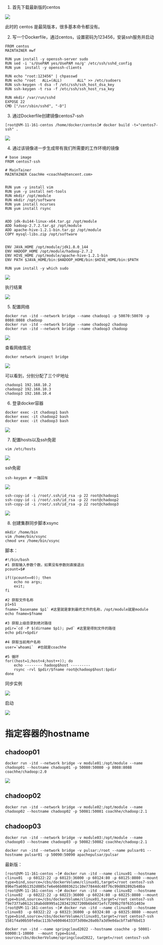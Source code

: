 1. 首先下载最新版的centos

![](https://coachhe.oss-cn-shenzhen.aliyuncs.com/Scala/20210326003243.png)

此时的 centos 是最简版本，很多基本命令都没有。

2. 写一个Dockerfile，通过centos，设置密码为123456，安装ssh服务并启动

```shell
FROM centos
MAINTAINER mwf

RUN yum install -y openssh-server sudo
RUN sed -i 's/UsePAM yes/UsePAM no/g' /etc/ssh/sshd_config
RUN yum  install -y openssh-clients

RUN echo "root:123456" | chpasswd
RUN echo "root   ALL=(ALL)       ALL" >> /etc/sudoers
RUN ssh-keygen -t dsa -f /etc/ssh/ssh_host_dsa_key
RUN ssh-keygen -t rsa -f /etc/ssh/ssh_host_rsa_key

RUN mkdir /var/run/sshd
EXPOSE 22
CMD ["/usr/sbin/sshd", "-D"]
```

3. 通过Dockerfile创建镜像centos7-ssh

```shell
[root@VM-11-161-centos /home/docker/centos]# docker build -t="centos7-ssh" .
```

![](https://coachhe.oss-cn-shenzhen.aliyuncs.com/Scala/20210326003750.png)

4. 通过该镜像进一步生成带有我们所需要的工作环境的镜像

```shell
# base image
FROM centos7-ssh

# MainTainer
MAINTAINER CoachHe <coachhe@tencent.com>


RUN yum -y install vim
RUN yum -y install net-tools
RUN mkdir /opt/module
RUN mkdir /opt/software
RUN yum install ncurses
RUN yum install rsync


ADD jdk-8u144-linux-x64.tar.gz /opt/module
ADD hadoop-2.7.2.tar.gz /opt/module
ADD apache-hive-1.2.1-bin.tar.gz /opt/module
COPY mysql-libs.zip /opt/software


ENV JAVA_HOME /opt/module/jdk1.8.0_144
ENV HADOOP_HOME /opt/module/hadoop-2.7.2
ENV HIVE_HOME /opt/module/apache-hive-1.2.1-bin
ENV PATH $JAVA_HOME/bin:$HADOOP_HOME/bin:$HIVE_HOME/bin:$PATH

RUN yum install -y which sudo
```

![](https://coachhe.oss-cn-shenzhen.aliyuncs.com/Scala/20210326010435.png)

执行结果

![](https://coachhe.oss-cn-shenzhen.aliyuncs.com/Scala/20210326010948.png)

5. 配置网络

```shell
docker run -itd --network bridge --name chadoop1 -p 50070:50070 -p 8088:8088 chadoop
docker run -itd --network bridge --name chadoop2 chadoop
docker run -itd --network bridge --name chadoop3 chadoop
```

![](https://coachhe.oss-cn-shenzhen.aliyuncs.com/Scala/20210326011132.png)

查看网络情况

```shell
docker network inspect bridge
```

![](https://coachhe.oss-cn-shenzhen.aliyuncs.com/Scala/20210326011255.png)

可以看到，分别分配了三个IP地址

```shell
chadoop1 192.168.10.2
chadoop2 192.168.10.3
chadoop3 192.168.10.4
```

6. 登录docker容器

```shell
docker exec -it chadoop1 bash
docker exec -it chadoop2 bash
docker exec -it chadoop3 bash
```

![](https://coachhe.oss-cn-shenzhen.aliyuncs.com/Scala/20210326011503.png)

7. 配置hosts以及ssh免密

```shell
vim /etc/hosts
```

![](https://coachhe.oss-cn-shenzhen.aliyuncs.com/Scala/20210326011748.png)

ssh免密

```shell
ssh-keygen # 一路回车
```

![](https://coachhe.oss-cn-shenzhen.aliyuncs.com/Scala/20210326012056.png)

```shell
ssh-copy-id -i /root/.ssh/id_rsa -p 22 root@chadoop1
ssh-copy-id -i /root/.ssh/id_rsa -p 22 root@chadoop2
ssh-copy-id -i /root/.ssh/id_rsa -p 22 root@chadoop3
```

![](https://coachhe.oss-cn-shenzhen.aliyuncs.com/Scala/20210326012249.png)

8. 创建集群同步脚本xsync

```shell
mkdir /home/bin
vim /home/bin/xsync
chmod u+x /home/bin/xsync
```

脚本：

```shell
#!/bin/bash 
#1 获取输入参数个数，如果没有参数则直接退出 
pcount=$# 

if((pcount==0)); then 
    echo no args; 
    exit; 
fi 

#2 获取文件名称 
p1=$1 
fname=`basename $p1` #这里就是拿到最终文件的名称，/opt/module就是module 
echo fname=$fname 

#3 获取上级目录到绝对路径 
pdir=`cd -P $(dirname $p1); pwd` #这里是得到文件的路径 
echo pdir=$pdir 

#4 获取当前用户名称 
user=`whoami`  #也就是coachhe 

#5 循环 
for((host=1;host<4;host++)); do    
    echo -------- hadoop$host ---------
    rsync -rvl $pdir/$fname root@chadoop$host:$pdir
done
```

同步实例

![](https://coachhe.oss-cn-shenzhen.aliyuncs.com/Scala/20210326012916.png)





启动

![](https://coachhe.oss-cn-shenzhen.aliyuncs.com/Scala/20210326014924.png)





# 指定容器的hostname

## chadoop01

```shell
docker run -itd --network bridge -v module01:/opt/module --name chadoop01 --hostname chadoop01 -p 50080:50080 -p 8088:8088 coachhe/chadoop:2.0
```

![](https://coachhe.oss-cn-shenzhen.aliyuncs.com/Docker/20210419094542.png)



## chadoop02

```shell
docker run -itd --network bridge -v module02:/opt/module --name chadoop02 --hostname chadoop02 -p 50081:50081 coachhe/chadoop:2.1
```



## chadoop03

```shell
docker run -itd --network bridge -v module03:/opt/module --name chadoop03 --hostname chadoop03 -p 50082:50082 coachhe/chadoop:2.1
```



```shell
docker run -itd --network bridge -v pulsar:/root --name pulsar01 --hostname pulsar01 -p 50090:50090 apachepulsar/pulsar
```






最新版：
```shell
[root@VM-11-161-centos ~]# docker run -itd --name clinux01 --hostname clinux01  -p 60122:22 -p 60123:36000 -p 60124:80 -p 60125:8080 --mount type=bind,source=/cbs/dockerVolume/clinux01,target=/root centos7-ssh
896ef5a69b1352d085cfe6e66b0803621c10e77844dc48f76c99d892892b48ba
[root@VM-11-161-centos ~]# docker run -itd --name clinux02 --hostname clinux02  -p 60222:22 -p 60223:36000 -p 60224:80 -p 60225:8080 --mount type=bind,source=/cbs/dockerVolume/clinux01,target=/root centos7-ssh
f9e7377a0612c10abdd8995a1283423927200b6bd471efcf209b2f8f6351403e
[root@VM-11-161-centos ~]# docker run -itd --name clinux03 --hostname clinux03  -p 60322:22 -p 60323:36000 -p 60324:80 -p 60325:8080 --mount type=bind,source=/cbs/dockerVolume/clinux01,target=/root centos7-ssh
1581f4a90b50fe0ac113b7e600464333f3d98e20a0b7a3d9e0dacbf7a8f6bd13
```



```shell
docker run -itd --name springcloud2022 --hostname coachhe -p 50001-60000:1-10000  --mount type=bind, source=/cbs/dockerVolume/springcloud2022, target=/root centos7-ssh
```







